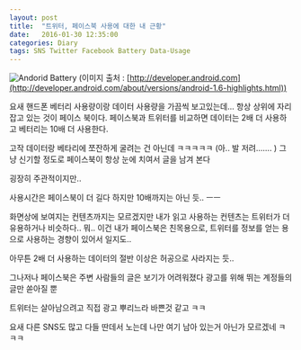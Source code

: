 ```yaml
---
layout: post
title:  "트위터, 페이스북 사용에 대한 내 근황"
date:   2016-01-30 12:35:00
categories: Diary
tags: SNS Twitter Facebook Battery Data-Usage
---
```


![Andorid Battery](http://developer.android.com/sdk/images/battery.png)
(이미지 출처 : [http://developer.android.com](http://developer.android.com/about/versions/android-1.6-highlights.html))

요새 핸드폰 베터리 사용량이랑 데이터 사용량을 가끔씩 보고있는데...
항상 상위에 자리 잡고 있는 것이 페이스 북이다.
페이스북과 트위터를 비교하면 데이터는 2배 더 사용하고 베터리는 10배 더 사용한다.

고작 데이터랑 베타리에 쪼잔하게 굴려는 건 아닌데 ㅋㅋㅋㅋㅋ (아.. 발 저려....... )
그냥 신기할 정도로 페이스북이 항상 눈에 치여서 글을 남겨 본다

<!--more-->

굉장히 주관적이지만..

사용시간은 페이스북이 더 길다
하지만 10배까지는 아닌 듯.. ㅡㅡ

화면상에 보여지는 컨텐츠까지는 모르겠지만
내가 읽고 사용하는 컨텐츠는 트위터가 더 유용하거나 비슷하다..
뭐.. 이건 내가 페이스북은 친목용으로, 트위터를 정보를 얻는 용으로 사용하는 경향이 있어서 일지도..

아무튼 2배 더 사용하는 데이터의 절반 이상은 허공으로 사라지는 듯..


그나저나
페이스북은 주변 사람들의 글은 보기가 어려워졌다
광고를 위해 뛰는 계정들의 글만 쏟아질 뿐

트위터는 살아남으려고 직접 광고 뿌리느라 바쁜것 같고 ㅋㅋ

요새 다른 SNS도 많고
다들 딴데서 노는데 나만 여기 남아 있는거 아닌가 모르겠네 ㅋㅋㅋ
